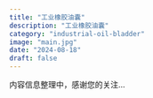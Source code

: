 ```yaml
---
title: "工业橡胶油囊"
description: "工业橡胶油囊"
category: "industrial-oil-bladder"
image: "main.jpg"
date: "2024-08-18"
draft: false
---
```


内容信息整理中，感谢您的关注...